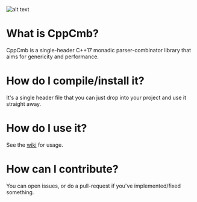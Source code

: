 ![alt text](https://github.com/LPeter1997/CppCmb/blob/master/cppcmb_logo.svg "CppCmb Logo")

# What is CppCmb?

CppCmb is a single-header C++17 monadic parser-combinator library that aims for genericity and performance.

# How do I compile/install it?

It's a single header file that you can just drop into your project and use it straight away.

# How do I use it?

See the [wiki](https://github.com/LPeter1997/CppCmb/wiki) for usage.

# How can I contribute?

You can open issues, or do a pull-request if you've implemented/fixed something.

